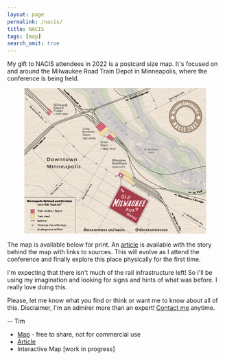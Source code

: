 ```yaml
---
layout: page
permalink: /nacis/
title: NACIS
tags: [map]
search_omit: true
---
```


<p>My gift to NACIS attendees in 2022 is a postcard size map.  It's focused on and around the Milwaukee Road Train Depot in Minneapolis, where the conference is being held.
</p>

<figure class="half">
    <a href="/files/NacisDepot.png"><img src="/files/NacisDepot.png"></a>
    <figcaption></figcaption>
</figure>

<p>The map is available below for print.  An <a href='/articles/footsteps/'>article</a> is available with the story behind the map with links to sources.  This will evolve as I attend the conference and finally explore this place physically for the first time.
</p>

<p>I'm expecting that there isn't much of the rail infrastructure left! So I'll be using my imagination and looking for signs and hints of what was before.  I really love doing this.

Please, let me know what you find or think or want me to know about all of this.  Disclaimer, I'm an admirer more than an expert! <a href='/'>Contact me</a> anytime.

<p>-- Tim</p>

<ul>
<li><a href='/files/NacisDepot.pdf'>Map</a> - free to share, not for commercial use</li>
<li><a href='/articles/footsteps/'>Article</a></li>
<li>Interactive Map [work in progress] </a></li>
</ul>

